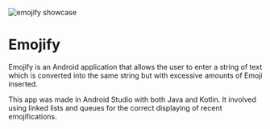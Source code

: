
![emojify showcase](https://user-images.githubusercontent.com/29645585/35464833-2866ea92-02c6-11e8-8f26-103cfcc28505.png)

# Emojify
Emojify is an Android application that allows the user to enter a string of text which is converted into the same string but with excessive amounts of Emoji inserted.

This app was made in Android Studio with both Java and Kotlin. It involved using linked lists and queues for the correct displaying of recent emojifications.
